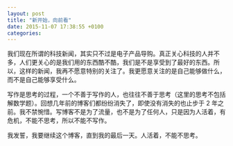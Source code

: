 ```yaml
---
layout: post
title: "新开始，向前看"
date: 2015-11-07 17:38:55 +0100
categories:
---
```


我们现在所谓的科技新闻，其实只不过是电子产品导购。真正关心科技的人并不多，人们更关心的是我们用的东西酷不酷，我们是不是享受到了最好的东西。所以，这样的新闻，我再不愿意特别的关注了。我更愿意关注的是自己能够做什么，而不是自己能够享受什么。

写作是思考的过程，一个不善于写作的人，也往往不善于思考（这里的思考不包括解数学题）。回想几年前的博客们都纷纷消失了，即使没有消失的也止步于 2 年之前。我不禁惋惜。写博客不是为了流量，也不是为了任何人，只是因为人活着，有危机，不能不思考，所以不能不写作。

我发誓，我要继续这个博客，直到我的最后一天。人活着，不能不思考。